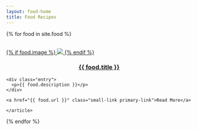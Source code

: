 ```yaml
---
layout: food-home
title: Food Recipes
---
```


<div class="posts clearfix">

  {% for food in site.food %}
    <article class="post">    
    <a href="{{ food.url }}">
      {% if food.image %}
      <img src="../assets/food/{{ food.image }}" class="thumbnail">
      {% endif %}
    <h3><center>{{ food.title }}</center></h3>
    </a>

    <div class="entry">
      <p>{{ food.description }}</p>
    </div>

    <a href="{{ food.url }}" class="small-link primary-link">Read More</a>

    </article>
  {% endfor %}
</div>
